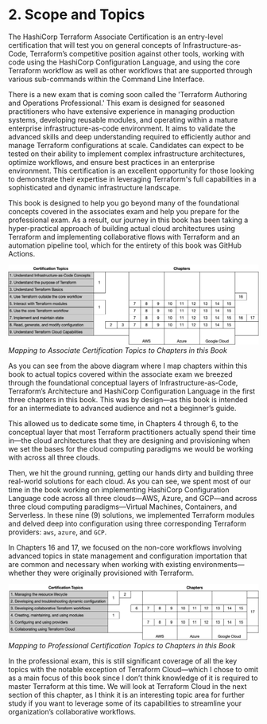# 2. Scope and Topics

The HashiCorp Terraform Associate Certification is an entry-level certification that will test you on general concepts of Infrastructure-as-Code, Terraform’s competitive position against other tools, working with code using the HashiCorp Configuration Language, and using the core Terraform workflow as well as other workflows that are supported through various sub-commands within the Command Line Interface.

There is a new exam that is coming soon called the 'Terraform Authoring and Operations Professional.' This exam is designed for seasoned practitioners who have extensive experience in managing production systems, developing reusable modules, and operating within a mature enterprise infrastructure-as-code environment. It aims to validate the advanced skills and deep understanding required to efficiently author and manage Terraform configurations at scale. Candidates can expect to be tested on their ability to implement complex infrastructure architectures, optimize workflows, and ensure best practices in an enterprise environment. This certification is an excellent opportunity for those looking to demonstrate their expertise in leveraging Terraform's full capabilities in a sophisticated and dynamic infrastructure landscape.

This book is designed to help you go beyond many of the foundational concepts covered in the associates exam and help you prepare for the professional exam. As a result, our journey in this book has been taking a hyper-practical approach of building actual cloud architectures using Terraform and implementing collaborative flows with Terraform and an automation pipeline tool, which for the entirety of this book was GitHub Actions. 

![Certification Topic to Chapter Mapping][image-1]
_Mapping to Associate Certification Topics to Chapters in this Book_

As you can see from the above diagram where I map chapters within this book to actual topics covered within the associate exam we breezed through the foundational conceptual layers of Infrastructure-as-Code, Terraform’s Architecture and HashiCorp Configuration Language in the first three chapters in this book. This was by design—as this book is intended for an intermediate to advanced audience and not a beginner’s guide.

This allowed us to dedicate some time, in Chapters 4 through 6, to the conceptual layer that most Terraform practitioners actually spend their time in—the cloud architectures that they are designing and provisioning when we set the bases for the cloud computing paradigms we would be working with across all three clouds.

Then, we hit the ground running, getting our hands dirty and building three real-world solutions for each cloud. As you can see, we spent most of our time in the book working on implementing HashiCorp Configuration Language code across all three clouds—AWS, Azure, and GCP—and across three cloud computing paradigms—Virtual Machines, Containers, and Serverless. In these nine (9) solutions, we implemented Terraform modules and delved deep into configuration using three corresponding Terraform providers: `aws`, `azure`, and `GCP`. 

In Chapters 16 and 17, we focused on the non-core workflows involving advanced topics in state management and configuration importation that are common and necessary when working with existing environments—whether they were originally provisioned with Terraform.

![Certification Topic to Chapter Mapping][image-2]
_Mapping to Professional Certification Topics to Chapters in this Book_

In the professional exam, this is still significant coverage of all the key topics with the notable exception of Terraform Cloud—which I chose to omit as a main focus of this book since I don’t think knowledge of it is required to master Terraform at this time. We will look at Terraform Cloud in the next section of this chapter, as I think it is an interesting topic area for further study if you want to leverage some of its capabilities to streamline your organization’s collaborative workflows.

[image-1]:	../images/Certification-Associate-Chapter-Mapping.png
[image-2]:	../images/Certification-Pro-Chapter-Mapping.png